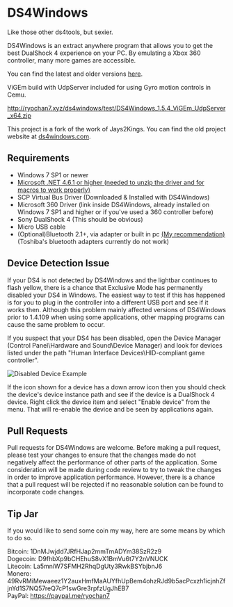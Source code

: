 # DS4Windows

Like those other ds4tools, but sexier.

DS4Windows is an extract anywhere program that allows you to get the best DualShock 4 experience on your PC. By emulating a Xbox 360 controller, many more games are accessible.

You can find the latest and older versions [here](https://github.com/Ryochan7/DS4Windows/releases).

ViGEm build with UdpServer included for using Gyro motion controls in Cemu.

http://ryochan7.xyz/ds4windows/test/DS4Windows_1.5.4_ViGEm_UdpServer_x64.zip

This project is a fork of the work of Jays2Kings. You can find the old project
website at [ds4windows.com](http://ds4windows.com).

## Requirements

- Windows 7 SP1 or newer
- [Microsoft .NET 4.6.1 or higher (needed to unzip the driver and for macros to work properly)](https://www.microsoft.com/en-us/download/details.aspx?id=49982)
- SCP Virtual Bus Driver (Downloaded & Installed with DS4Windows)
- Microsoft 360 Driver (link inside DS4Windows, already installed on Windows 7 SP1 and higher or if you've used a 360 controller before)
- Sony DualShock 4 (This should be obvious)
- Micro USB cable
- (Optional)Bluetooth 2.1+, via adapter or built in pc [(My recommendation)](https://www.newegg.com/Product/Product.aspx?Item=N82E16833166126) (Toshiba's bluetooth adapters currently do not work)

## Device Detection Issue

If your DS4 is not detected by DS4Windows and the lightbar continues to
flash yellow, there is a chance that Exclusive Mode has permanently
disabled your DS4 in Windows. The easiest way to test if this has happened is
for you to plug in the controller into a different USB port and see if it
works then. Although this problem mainly affected versions of
DS4Windows prior to 1.4.109 when using some applications, other mapping
programs can cause the same problem to occur.


If you suspect that your DS4 has been disabled, open the Device Manager
(Control Panel\Hardware and Sound\Device Manager) and look for devices listed
under the path "Human Interface Devices\HID-compliant game controller".

![Disabled Device Example](https://raw.githubusercontent.com/Ryochan7/DS4Windows/jay/disabled_device_example_small.png)

If the icon shown for a device has a down arrow icon then you should
check the device's device instance path and see if the device is a
DualShock 4 device. Right click the device item and select "Enable device"
from the menu. That will re-enable the device and be seen by applications
again.

## Pull Requests

Pull requests for DS4Windows are welcome. Before making a pull request, please
test your changes to ensure that the changes made do not negatively affect
the performance of other parts of the application. Some consideration will
be made during code review to try to tweak the changes in order to improve
application performance. However, there is a chance that a pull request will be
rejected if no reasonable solution can be found to incorporate code changes.

## Tip Jar

If you would like to send some coin my way, here are some means by
which to do so.

Bitcoin: 1DnMJwjdd7JRfHJap2mmTmADYm38SzR2z9  
Dogecoin: D9fhbXp9bCHEhuS8vX1BmVu6t7Y2nVNUCK  
Litecoin: La5mniW7SFMH2RhqDgUty3RwkBSYbjbnJ6  
Monero: 49RvRMiMewaeez1Y2auxHmfMaAUYfhUpBem4ohzRJd9b5acPcxzh1icjnhZfjnYd1S7NQ57reQ7cP1swGre3rpfzUgJhEB7  
PayPal: https://paypal.me/ryochan7

